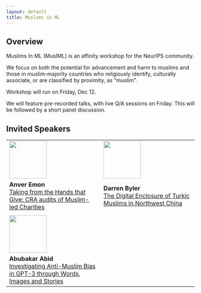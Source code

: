 ```yaml
---
layout: default
title: Muslims in ML
---
```


## Overview

Muslims In ML (MusIML) is an affinity workshop for the NeurIPS community. 

We focus on both the potential for advancement and harm to muslims and those in muslim-majority countries who religiously identify, culturally associate, or are classified by proximity, as “muslim”.

Workshop will run on Friday, Dec 12. 

We will feature pre-recorded talks, with live Q/A sessions on Friday. This will be followed by a short panel discussion.

## Invited Speakers

<table>
<tr>
<td width="50%"><img src="{{site.baseurl}}/images/anver_emon.jpg" width="100px" align="bottom"></td>
<td width="50%"><img src="{{site.baseurl}}/images/darren_byler.jpg" width="100px" align="bottom"></td>
</tr>
<tr>
<td><b>Anver Emon</b><br /><a href="talks/">Taking from the Hands that Give: CRA audits of Muslim-led Charities</a></td>
<td><b>Darren Byler</b><br /><a href="talks/">The Digital Enclosure of Turkic Muslims in Northwest China</a></td>
</tr>
<tr>
<td></td><td></td>
</tr>
<tr>
<td width="50%"><img src="{{site.baseurl}}/images/abubakar_abid.jpg" width="100px" align="bottom"></td>
<td width="50%"></td>
</tr>
<tr>
<td><b>Abubakar Abid</b><br /><a href="talks/">Investigating Anti-Muslim Bias in GPT-3 through Words, Images and Stories</a></td>
<td></td>
</tr>
</table>
